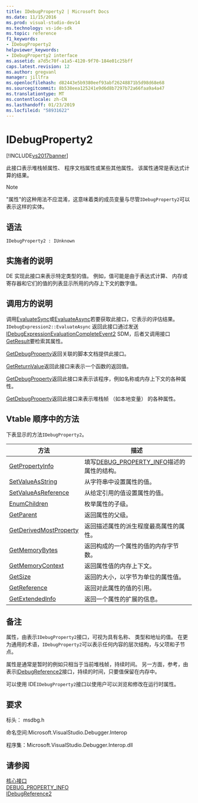 ```yaml
---
title: IDebugProperty2 | Microsoft Docs
ms.date: 11/15/2016
ms.prod: visual-studio-dev14
ms.technology: vs-ide-sdk
ms.topic: reference
f1_keywords:
- IDebugProperty2
helpviewer_keywords:
- IDebugProperty2 interface
ms.assetid: a7d5c70f-a1a5-4120-9f70-184e01c25bff
caps.latest.revision: 12
ms.author: gregvanl
manager: jillfra
ms.openlocfilehash: d82443e5b9380eef93abf26248871b5d98d68e68
ms.sourcegitcommit: 8b538eea125241e9d6d8b7297b72a66faa9a4a47
ms.translationtype: MT
ms.contentlocale: zh-CN
ms.lasthandoff: 01/23/2019
ms.locfileid: "58931622"
---
```

# <a name="idebugproperty2"></a>IDebugProperty2
[!INCLUDE[vs2017banner](../../../includes/vs2017banner.md)]

此接口表示堆栈帧属性、 程序文档属性或某些其他属性。 该属性通常是表达式计算的结果。  
  
> [!NOTE]
>  "属性"的这种用法不应混淆，这意味着类的成员变量与尽管`IDebugProperty2`可以表示这样的实体。  
  
## <a name="syntax"></a>语法  
  
```  
IDebugProperty2 : IUnknown  
```  
  
## <a name="notes-for-implementers"></a>实施者的说明  
 DE 实现此接口来表示特定类型的值。 例如，值可能是由于表达式计算、 内存或寄存器和它们的值的列表显示所用的内存上下文的数字值。  
  
## <a name="notes-for-callers"></a>调用方的说明  
 调用[EvaluateSync](../../../extensibility/debugger/reference/idebugexpression2-evaluatesync.md)或[EvaluateAsync](../../../extensibility/debugger/reference/idebugexpression2-evaluateasync.md)若要获取此接口，它表示的评估结果。 `IDebugExpression2::EvaluateAsync` 返回此接口通过发送[IDebugExpressionEvaluationCompleteEvent2](../../../extensibility/debugger/reference/idebugexpressionevaluationcompleteevent2.md) SDM，后者又调用接口[GetResult](../../../extensibility/debugger/reference/idebugexpressionevaluationcompleteevent2-getresult.md)要检索其属性。  
  
 [GetDebugProperty](../../../extensibility/debugger/reference/idebugpropertycreateevent2-getdebugproperty.md)返回关联的脚本文档提供此接口。  
  
 [GetReturnValue](../../../extensibility/debugger/reference/idebugreturnvalueevent2-getreturnvalue.md)返回此接口来表示一个函数的返回值。  
  
 [GetDebugProperty](../../../extensibility/debugger/reference/idebugprogram2-getdebugproperty.md)返回此接口来表示该程序，例如名称或内存上下文的各种属性。  
  
 [GetDebugProperty](../../../extensibility/debugger/reference/idebugstackframe2-getdebugproperty.md)返回此接口来表示堆栈帧 （如本地变量） 的各种属性。  
  
## <a name="methods-in-vtable-order"></a>Vtable 顺序中的方法  
 下表显示的方法`IDebugProperty2`。  
  
|方法|描述|  
|------------|-----------------|  
|[GetPropertyInfo](../../../extensibility/debugger/reference/idebugproperty2-getpropertyinfo.md)|填写[DEBUG_PROPERTY_INFO](../../../extensibility/debugger/reference/debug-property-info.md)描述的属性的结构。|  
|[SetValueAsString](../../../extensibility/debugger/reference/idebugproperty2-setvalueasstring.md)|从字符串中设置属性的值。|  
|[SetValueAsReference](../../../extensibility/debugger/reference/idebugproperty2-setvalueasreference.md)|从给定引用的值设置属性的值。|  
|[EnumChildren](../../../extensibility/debugger/reference/idebugproperty2-enumchildren.md)|枚举属性的子级。|  
|[GetParent](../../../extensibility/debugger/reference/idebugproperty2-getparent.md)|返回属性的父级。|  
|[GetDerivedMostProperty](../../../extensibility/debugger/reference/idebugproperty2-getderivedmostproperty.md)|返回描述属性的派生程度最高属性的属性。|  
|[GetMemoryBytes](../../../extensibility/debugger/reference/idebugproperty2-getmemorybytes.md)|返回构成的一个属性的值的内存字节数。|  
|[GetMemoryContext](../../../extensibility/debugger/reference/idebugproperty2-getmemorycontext.md)|返回属性值的内存上下文。|  
|[GetSize](../../../extensibility/debugger/reference/idebugproperty2-getsize.md)|返回的大小，以字节为单位的属性值。|  
|[GetReference](../../../extensibility/debugger/reference/idebugproperty2-getreference.md)|返回对此属性的值的引用。|  
|[GetExtendedInfo](../../../extensibility/debugger/reference/idebugproperty2-getextendedinfo.md)|返回一个属性的扩展的信息。|  
  
## <a name="remarks"></a>备注  
 属性，由表示`IDebugProperty2`接口，可视为具有名称、 类型和地址的值。 在更为通用的术语，`IDebugProperty2`可以表示任何内容的层次结构，与父项和子节点。  
  
 属性是通常是暂时的例如只相当于当前堆栈帧，持续时间。 另一方面，参考，由表示[IDebugReference2](../../../extensibility/debugger/reference/idebugreference2.md)接口，持续的时间，只要值保留在内存中。  
  
 可以使用 IDE`IDebugProperty2`接口以使用户可以浏览和修改在运行时属性。  
  
## <a name="requirements"></a>要求  
 标头： msdbg.h  
  
 命名空间:Microsoft.VisualStudio.Debugger.Interop  
  
 程序集：Microsoft.VisualStudio.Debugger.Interop.dll  
  
## <a name="see-also"></a>请参阅  
 [核心接口](../../../extensibility/debugger/reference/core-interfaces.md)   
 [DEBUG_PROPERTY_INFO](../../../extensibility/debugger/reference/debug-property-info.md)   
 [IDebugReference2](../../../extensibility/debugger/reference/idebugreference2.md)
